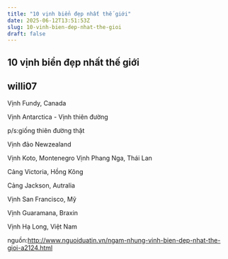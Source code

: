 ```yaml
---
title: "10 vịnh biển đẹp nhất thế giới"
date: 2025-06-12T13:51:53Z
slug: 10-vinh-bien-dep-nhat-the-gioi
draft: false
---
```


## 10 vịnh biển đẹp nhất thế giới

## willi07

Vịnh Fundy, Canada

 
Vịnh Antarctica - Vịnh thiên đường


p/s:giống thiên đường thật  
 
Vịnh đảo Newzealand

  Vịnh Koto, Montenegro  Vịnh Phang Nga, Thái Lan


 
Cảng Victoria, Hồng Kông


Cảng Jackson, Autralia


Vịnh San Francisco, Mỹ


Vịnh Guaramana, Braxin


Vịnh Hạ Long, Việt Nam


 nguồn:http://www.nguoiduatin.vn/ngam-nhung-vinh-bien-dep-nhat-the-gioi-a2124.html